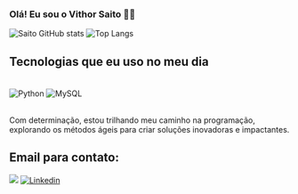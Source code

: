 ### Olá! Eu sou o Vithor Saito 🙋‍♂️

![Saito GitHub stats](https://github-readme-stats.vercel.app/api?username=DevVithor&show_icons=true&theme=tokyonight)
![Top Langs](https://github-readme-stats.vercel.app/api/top-langs/?username=anuraghazra&layout=compact)

## Tecnologias que eu uso no meu dia

<div style="display: inline_block"><br/>
  <img align="center" alt="Python" src="https://img.shields.io/badge/Python-14354C?style=for-the-badge&logo=python&logoColor=white">
  <img align="center" alt="MySQL" src="https://img.shields.io/badge/MySQL-00000F?style=for-the-badge&logo=mysql&logoColor=white">
</div><br/>

Com determinação, estou trilhando meu caminho na programação, explorando os métodos ágeis para criar soluções inovadoras e impactantes.

## Email para contato:

<a href = "mailto:vithorsaito2@gmail.com"><img src="https://img.shields.io/badge/-Gmail-D14836?style=for-the-badge&logo=gmail&logoColor=white" target="_blank"></a>
[![Linkedin](https://img.shields.io/badge/LinkedIn-0077B5?style=for-the-badge&logo=linkedin&logoColor=white)](https://www.linkedin.com/in/vithor-saito/)

